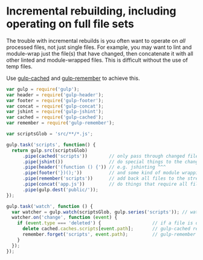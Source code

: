 # Incremental rebuilding, including operating on full file sets

The trouble with incremental rebuilds is you often want to operate on _all_ processed files, not just single files. For example, you may want to lint and module-wrap just the file(s) that have changed, then concatenate it with all other linted and module-wrapped files. This is difficult without the use of temp files.

Use [gulp-cached](https://github.com/wearefractal/gulp-cached) and [gulp-remember](https://github.com/ahaurw01/gulp-remember) to achieve this.

```js
var gulp = require('gulp');
var header = require('gulp-header');
var footer = require('gulp-footer');
var concat = require('gulp-concat');
var jshint = require('gulp-jshint');
var cached = require('gulp-cached');
var remember = require('gulp-remember');

var scriptsGlob = 'src/**/*.js';

gulp.task('scripts', function() {
  return gulp.src(scriptsGlob)
      .pipe(cached('scripts'))        // only pass through changed files
      .pipe(jshint())                 // do special things to the changed files...
      .pipe(header('(function () {')) // e.g. jshinting ^^^
      .pipe(footer('})();'))          // and some kind of module wrapping
      .pipe(remember('scripts'))      // add back all files to the stream
      .pipe(concat('app.js'))         // do things that require all files
      .pipe(gulp.dest('public/'));
});

gulp.task('watch', function () {
  var watcher = gulp.watch(scriptsGlob, gulp.series('scripts')); // watch the same files in our scripts task
  watcher.on('change', function (event) {
    if (event.type === 'deleted') {                   // if a file is deleted, forget about it
      delete cached.caches.scripts[event.path];       // gulp-cached remove api
      remember.forget('scripts', event.path);         // gulp-remember remove api
    }
  });
});
```
